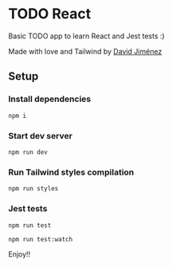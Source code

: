 # TODO React

Basic TODO app to learn React and Jest tests :)

Made with love and Tailwind by [David Jiménez](https://djvdev.com)

## Setup

### Install dependencies
``
npm i
``

### Start dev server
``
npm run dev
``

### Run Tailwind styles compilation
``
npm run styles
``

### Jest tests
``
npm run test
``

``
npm run test:watch
``

Enjoy!!